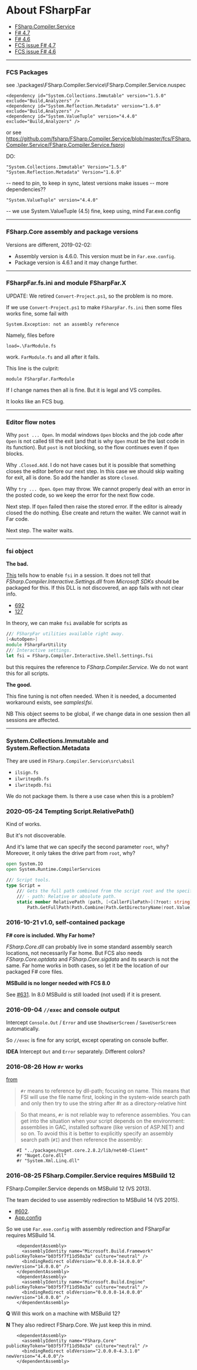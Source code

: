 # About FSharpFar

- [FSharp.Compiler.Service](https://github.com/fsharp/FSharp.Compiler.Service)
- [F# 4.7](https://devblogs.microsoft.com/dotnet/announcing-f-4-7/)
- [F# 4.6](https://blogs.msdn.microsoft.com/dotnet/2019/01/24/announcing-f-4-6-preview/)
- [FCS issue F# 4.7](https://github.com/fsharp/FSharp.Compiler.Service/issues/912)
- [FCS issue F# 4.6](https://github.com/fsharp/FSharp.Compiler.Service/issues/884)

***
### FCS Packages

see .\packages\FSharp.Compiler.Service\FSharp.Compiler.Service.nuspec

    <dependency id="System.Collections.Immutable" version="1.5.0" exclude="Build,Analyzers" />
    <dependency id="System.Reflection.Metadata" version="1.6.0" exclude="Build,Analyzers" />
    <dependency id="System.ValueTuple" version="4.4.0" exclude="Build,Analyzers" />

or see <https://github.com/fsharp/FSharp.Compiler.Service/blob/master/fcs/FSharp.Compiler.Service/FSharp.Compiler.Service.fsproj>

DO:

    "System.Collections.Immutable" Version="1.5.0"
    "System.Reflection.Metadata" Version="1.6.0"

-- need to pin, to keep in sync, latest versions make issues -- more dependencies??

    "System.ValueTuple" version="4.4.0"

-- we use System.ValueTuple (4.5) fine, keep using, mind Far.exe.config

***
### FSharp.Core assembly and package versions

Versions are different, 2019-02-02:

- Assembly version is 4.6.0. This version must be in `Far.exe.config`.
- Package version is 4.6.1 and it may change further.

***
### FSharpFar.fs.ini and module FSharpFar.X

UPDATE: We retired `Convert-Project.ps1`, so the problem is no more.

If we use `Convert-Project.ps1` to make `FSharpFar.fs.ini` then
some files works fine, some fail with

    System.Exception: not an assembly reference

Namely, files before

    load=.\FarModule.fs

work. `FarModule.fs` and all after it fails.

This line is the culprit:

    module FSharpFar.FarModule

If I change names then all is fine.
But it is legal and VS compiles.

It looks like an FCS bug.

***
### Editor flow notes

Why `post ... Open`. In modal windows `Open` blocks and the job code after
`Open` is not called till the exit (and that is why `Open` must be the last
code in its function). But `post` is not blocking, so the flow continues
even if `Open` blocks.

Why `.Closed.Add`. I do not have cases but it is possible that something closes
the editor before our next step. In this case we should skip waiting for exit,
all is done. So add the handler as store `closed`.

Why `try ... Open`. `Open` may throw. We cannot properly deal with an
error in the posted code, so we keep the error for the next flow code.

Next step. If `Open` failed then raise the stored error. If the editor is
already closed the do nothing. Else create and return the waiter. We cannot
wait in Far code.

Next step. The waiter waits.

***
### fsi object

**The bad.**

[This](https://fsharp.github.io/FSharp.Compiler.Service/interactive.html) tells how to enable `fsi` in a session.
It does not tell that *FSharp.Compiler.Interactive.Settings.dll* from *Microsoft SDKs* should be packaged for this.
If this DLL is not discovered, an app fails with not clear info.

- [692](https://github.com/fsharp/FSharp.Compiler.Service/issues/692)
- [127](https://github.com/fsharp/FSharp.Compiler.Service/issues/127)

In theory, we can make `fsi` available for scripts as

```FSharp
/// FSharpFar utilities available right away.
[<AutoOpen>]
module FSharpFarUtility
/// Interactive settings.
let fsi = FSharp.Compiler.Interactive.Shell.Settings.fsi
```

but this requires the reference to *FSharp.Compiler.Service*.
We do not want this for all scripts.

**The good.**

This fine tuning is not often needed.
When it is needed, a documented workaround exists, see *samples\fsi*.

NB This object seems to be global, if we change data in one session then all sessions are affected.

***
### System.Collections.Immutable and System.Reflection.Metadata

They are used in `FSharp.Compiler.Service\src\absil`

- `ilsign.fs`
- `ilwritepdb.fs`
- `ilwritepdb.fsi`

We do not package them.
Is there a use case when this is a problem?

### 2020-05-24 Tempting Script.RelativePath()

Kind of works.

But it's not discoverable.

And it's lame that we can specify the second parameter `root`, why?
Moreover, it only takes the drive part from `root`, why?

```fsharp
open System.IO
open System.Runtime.CompilerServices

/// Script tools.
type Script =
    /// Gets the full path combined from the script root and the specified path.
    /// - path: Relative or absolute path.
    static member RelativePath (path, [<CallerFilePath>](?root: string)) =
        Path.GetFullPath(Path.Combine(Path.GetDirectoryName(root.Value), path))
```

### 2016-10-21 v1.0, self-contained package

**F# core is included. Why Far home?**

*FSharp.Core.dll* can probably live in some standard assembly search locations, not necessarily Far home.
But FCS also needs *FSharp.Core.optdata* and *FSharp.Core.sigdata* and its search is not the same.
Far home works in both cases, so let it be the location of our packaged F# core files.

**MSBuild is no longer needed with FCS 8.0**

See [#631](https://github.com/fsharp/FSharp.Compiler.Service/issues/631).
In 8.0 MSBuild is still loaded (not used) if it is present.

### 2016-09-04 `//exec` and console output

Intercept `Console.Out` / `Error` and use `ShowUserScreen` / `SaveUserScreen` automatically.

So `//exec` is fine for any script, except operating on console buffer.

**IDEA**
Intercept `Out` and `Error` separately. Different colors?

### 2016-08-26 How `#r` works

[from](https://sergeytihon.wordpress.com/2014/07/23/avoid-using-relative-paths-in-r-directives/)

> `#r` means to reference by dll-path; focusing on name. This means that FSI will
use the file name first, looking in the system-wide search path and only then
try to use the string after #r as a directory-relative hint

> So that means, `#r` is not reliable way to reference assemblies. You can get
into the situation when your script depends on the environment: assemblies in
GAC, installed software (like version of ASP.NET) and so on. To avoid this it
is better to explicitly specify an assembly search path (`#I`) and then
reference the assembly:

````
    #I "../packages/nuget.core.2.8.2/lib/net40-Client"
    #r "Nuget.Core.dll"
    #r "System.Xml.Linq.dll"
````

### 2016-08-25 FSharp.Compiler.Service requires MSBuild 12

FSharp.Compiler.Service depends on MSBuild 12 (VS 2013).

The team decided to use assembly redirection to MSBuild 14 (VS 2015).

- [#602](https://github.com/fsharp/FSharp.Compiler.Service/issues/602).
- [App.config](https://github.com/fsharp/FSharp.Compiler.Service/blob/61fb67134197c621411359ef1597360023c3775b/src/fsharp/FSharp.Compiler.Service.ProjectCrackerTool/App.config)

So we use `Far.exe.config` with assembly redirection and FSharpFar requires MSBuild 14.

````
    <dependentAssembly>
      <assemblyIdentity name="Microsoft.Build.Framework" publicKeyToken="b03f5f7f11d50a3a" culture="neutral" />
      <bindingRedirect oldVersion="0.0.0.0-14.0.0.0" newVersion="14.0.0.0" />
    </dependentAssembly>
    <dependentAssembly>
      <assemblyIdentity name="Microsoft.Build.Engine" publicKeyToken="b03f5f7f11d50a3a" culture="neutral" />
      <bindingRedirect oldVersion="0.0.0.0-14.0.0.0" newVersion="14.0.0.0" />
    </dependentAssembly>
````

**Q**
Will this work on a machine with MSBuild 12?

**N**
They also redirect FSharp.Core.
We just keep this in mind.

````
    <dependentAssembly>
      <assemblyIdentity name="FSharp.Core" publicKeyToken="b03f5f7f11d50a3a" culture="neutral" />
      <bindingRedirect oldVersion="2.0.0.0-4.3.1.0" newVersion="4.4.0.0"/>
    </dependentAssembly>
````
